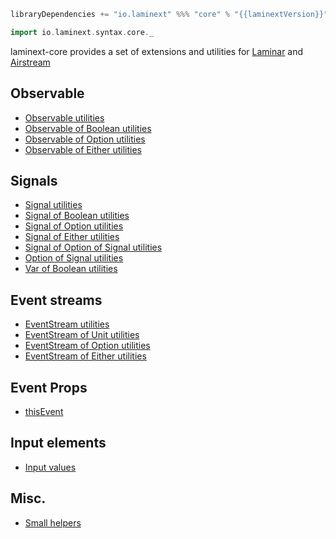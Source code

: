```scala
libraryDependencies += "io.laminext" %%% "core" % "{{laminextVersion}}"
```

```scala
import io.laminext.syntax.core._
```

laminext-core provides a set of extensions and utilities for [Laminar](https://github.com/raquo/Laminar) and [Airstream](https://github.com/raquo/Airstream)

## Observable

* [Observable utilities](/core/observable)
* [Observable of Boolean utilities](/core/observable-of-boolean)
* [Observable of Option utilities](/core/observable-of-option)
* [Observable of Either utilities](/core/observable-of-either)

## Signals

* [Signal utilities](/core/signal)
* [Signal of Boolean utilities](/core/signal-of-boolean)
* [Signal of Option utilities](/core/signal-of-option)
* [Signal of Either utilities](/core/signal-of-either)
* [Signal of Option of Signal utilities](/core/signal-of-option-of-signal)
* [Option of Signal utilities](/core/option-of-signal)
* [Var of Boolean utilities](/core/var-of-boolean)

## Event streams

* [EventStream utilities](/core/eventstream)
* [EventStream of Unit utilities](/core/eventstream-of-unit)
* [EventStream of Option utilities](/core/eventstream-of-option)
* [EventStream of Either utilities](/core/eventstream-of-either)

## Event Props

* [thisEvent](/core/this-event)

## Input elements

* [Input values](/core/input-values)

## Misc.

* [Small helpers](/core/helpers)
